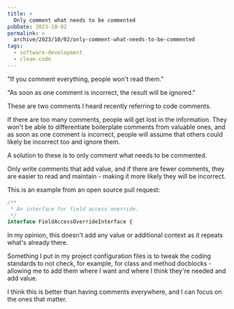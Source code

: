 ```yaml
---
title: >
  Only comment what needs to be commented
pubDate: 2023-10-02
permalink: >
  archive/2023/10/02/only-comment-what-needs-to-be-commented
tags:
  - software-development
  - clean-code
---
```


"If you comment everything, people won't read them."

"As soon as one comment is incorrect, the result will be ignored."

These are two comments I heard recently referring to code comments.

If there are too many comments, people will get lost in the information. They won't be able to differentiate boilerplate comments from valuable ones, and as soon as one comment is incorrect, people will assume that others could likely be incorrect too and ignore them.

A solution to these is to only comment what needs to be commented.

Only write comments that add value, and if there are fewer comments, they are easier to read and maintain - making it more likely they will be incorrect.

This is an example from an open source pull request:

```php
/**
 * An interface for field access override.
 */
interface FieldAccessOverrideInterface {
```

In my opinion, this doesn't add any value or additional context as it repeats what's already there.

Something I put in my project configuration files is to tweak the coding standards to not check, for example, for class and method docblocks - allowing me to add them where I want and where I think they're needed and add value.

I think this is better than having comments everywhere, and I can focus on the ones that matter.
